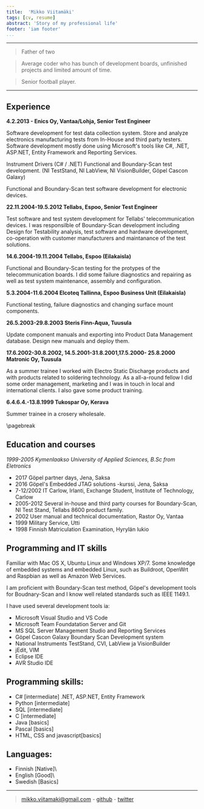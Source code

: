 ```yaml
---
title:  'Mikko Viitamäki'  
tags: [cv, resume]
abstract: 'Story of my professional life'
footer: 'iam footer'
...
```


----

>Father of two

>Average coder who has bunch of development boards, unfinished projects and limited amount of time.

>Senior football player.

----

Experience
-----------
**4.2.2013 - Enics Oy, Vantaa/Lohja, Senior Test Engineer**

Software development for test data collection system. Store and analyze
electronics manufacturing tests from In-House and third party testers.
Software development mostly done using Microsoft\'s tools like C\#,
.NET, ASP.NET, Entity Framework and Reporting Services.

Instrument Drivers (C\# / .NET) Functional and Boundary-Scan test
development. (NI TestStand, NI LabView, NI VisionBuilder, Göpel Cascon
Galaxy)

Functional and Boundary-Scan test software development for electronic
devices.

**22.11.2004-19.5.2012 Tellabs, Espoo, Senior Test Engineer**

Test software and test system development for Tellabs\'
telecommunication devices. I was responsilble of Boundary-Scan
development including Design for Testability analysis, test software and
hardware development, co-operation with customer manufacturers and
maintanance of the test solutions.

**14.6.2004-19.11.2004 Tellabs, Espoo (Eilakaisla)**

Functional and Boundary-Scan testing for the protypes of the
telecommunication boards. I did some failure diagnostics and repairing
as well as test system maintenance, assembly and configuration.

**5.3.2004-11.6.2004 Elcoteq Tallinna, Espoo Business Unit (Eilakaisla)**

Functional testing, failure diagnostics and changing surface mount
components.

**26.5.2003-29.8.2003 Steris Finn-Aqua, Tuusula**

Update component manuals and exporting into Product Data Management
database. Design new manuals and deploy them.

**17.6.2002-30.8.2002, 14.5.2001-31.8.2001,17.5.2000- 25.8.2000 Matronic Oy, Tuusula**

As a summer trainee I worked with Electro Static Discharge products and
with products related to soldering technology. As a all-a-round fellow I
did some order management, marketing and I was in touch in local and
international clients. I also gave some product training.

**6.4.6.4.-13.8.1999 Tukospar Oy, Kerava**

Summer trainee in a crosery wholesale.

\pagebreak

Education and courses
-----------------------------------

*1999-2005 Kymenlaakso University of Applied Sciences, B.Sc from
Eletronics*

-   2017 Göpel partner days, Jena, Saksa
-   2016 Göpel\'s Embedded JTAG solutions -kurssi, Jena, Saksa
-   7-12/2002 IT Carlow, Irlanti, Exchange Student, Institute of
    Technology, Carlow
-   2005-2012 Several in-house and third party courses for
    Boundary-Scan, NI Test Stand, Tellabs 8600 product family.
-   2002 User manual and technical documentation, Rastor Oy, Vantaa
-   1999 Military Service, Utti
-   1998 Finnish Matriculation Examination, Hyrylän lukio

Programming and IT skills
----------------------------------------

Familiar with Mac OS X, Ubuntu Linux and Windows XP/7. Some knowledge of
embedded systems and embedded Linux, such as Buildroot, OpenWrt and Raspbian as
well as Amazon Web Services.

I am proficient with Boundary-Scan test method, Göpel\'s development
tools for Boudnary-Scan and I know well related standards such as
IEEE 1149.1.

I have used several development tools ia:

-   Microsoft Visual Studio and VS Code
-   Microsoft Team Foundatation Server and Git
-   MS SQL Server Management Studio and Reporting Services
-   Göpel Cascon Galaxy Boundary Scan Development system
-   National Instruments TestStand, CVI, LabView ja VisionBuilder
-   jEdit, VIM
-   Eclipse IDE
-   AVR Studio IDE

Programming skills:
-------------------------------

-   C\# \[intermediate\] .NET, ASP.NET, Entity Framework
-   Python \[intermediate\]
-   SQL \[intermediate\]
-   C \[intermediate\]
-   Java \[basics\]
-   Pascal \[basics\]
-   HTML, CSS and javascript\[basics\]

Languages:
-------------
- Finnish \[Native\]\
- English \[Good\]\
- Swedish \[Basics\]

----

> [mikko.viitamaki@gmail.com](mailto:mikko.viitamaki@gmail.com) - [github](https://github.com/frogshead) - [twitter](https://twitter.com/freezing_point)
